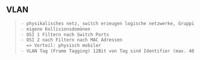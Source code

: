 ## VLAN

> ```md
> - physikalisches netz, switch erzeugen logische netzwerke, Gruppierung von standortunabhängigen Rechnern in indviduelle LANS
> - eigene Kollisionsdomänen
> - OSI 1 Filtern nach Switch Ports
> - OSI 2 nach Filtern nach MAC Adressen
>   => Vorteil: physisch mobiler
> - VLAN Tag (Frame Tagging) 12Bit von Tag sind Identifier (max. 4095 potenzielle VLANs, 1 ist Default VLAN, max. 4096)
> ```
